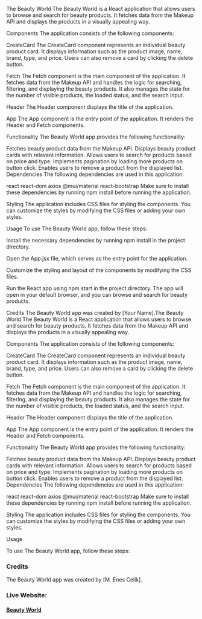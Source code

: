 The Beauty World
The Beauty World is a React application that allows users to browse and search for beauty products. It fetches data from the Makeup API and displays the products in a visually appealing way.

Components
The application consists of the following components:

CreateCard
The CreateCard component represents an individual beauty product card. It displays information such as the product image, name, brand, type, and price. Users can also remove a card by clicking the delete button.

Fetch
The Fetch component is the main component of the application. It fetches data from the Makeup API and handles the logic for searching, filtering, and displaying the beauty products. It also manages the state for the number of visible products, the loaded status, and the search input.

Header
The Header component displays the title of the application.

App
The App component is the entry point of the application. It renders the Header and Fetch components.

Functionality
The Beauty World app provides the following functionality:

Fetches beauty product data from the Makeup API.
Displays beauty product cards with relevant information.
Allows users to search for products based on price and type.
Implements pagination by loading more products on button click.
Enables users to remove a product from the displayed list.
Dependencies
The following dependencies are used in this application:

react
react-dom
axios
@mui/material
react-bootstrap
Make sure to install these dependencies by running npm install before running the application.

Styling
The application includes CSS files for styling the components. You can customize the styles by modifying the CSS files or adding your own styles.

Usage
To use The Beauty World app, follow these steps:

Install the necessary dependencies by running npm install in the project directory.

Open the App.jsx file, which serves as the entry point for the application.

Customize the styling and layout of the components by modifying the CSS files.

Run the React app using npm start in the project directory. The app will open in your default browser, and you can browse and search for beauty products.

Credits
The Beauty World app was created by [Your Name].The Beauty World
The Beauty World is a React application that allows users to browse and search for beauty products. It fetches data from the Makeup API and displays the products in a visually appealing way.

Components
The application consists of the following components:

CreateCard
The CreateCard component represents an individual beauty product card. It displays information such as the product image, name, brand, type, and price. Users can also remove a card by clicking the delete button.

Fetch
The Fetch component is the main component of the application. It fetches data from the Makeup API and handles the logic for searching, filtering, and displaying the beauty products. It also manages the state for the number of visible products, the loaded status, and the search input.

Header
The Header component displays the title of the application.

App
The App component is the entry point of the application. It renders the Header and Fetch components.

Functionality
The Beauty World app provides the following functionality:

Fetches beauty product data from the Makeup API.
Displays beauty product cards with relevant information.
Allows users to search for products based on price and type.
Implements pagination by loading more products on button click.
Enables users to remove a product from the displayed list.
Dependencies
The following dependencies are used in this application:

react
react-dom
axios
@mui/material
react-bootstrap
Make sure to install these dependencies by running npm install before running the application.

Styling
The application includes CSS files for styling the components. You can customize the styles by modifying the CSS files or adding your own styles.

Usage

To use The Beauty World app, follow these steps:



### Credits
The Beauty World app was created by [M. Enes Celik].

### Live Website:

#### [Beauty World](https://beauty-world-mec.netlify.app/)

